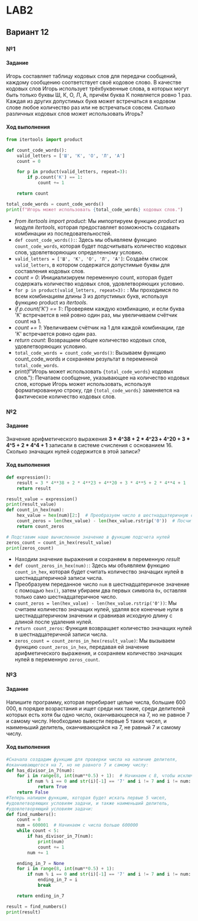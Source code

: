 # LAB2

## Вариант 12

### №1
#### Задание
Игорь составляет таблицу кодовых слов для передачи сообщений, каждому сообщению соответствует своё кодовое слово. В качестве кодовых слов Игорь использует трёхбуквенные слова, в которых могут быть только буквы Ш, К, О, Л, А, причём буква К появляется ровно 1 раз. Каждая из других допустимых букв может встречаться в кодовом слове любое количество раз или не встречаться совсем. Сколько различных кодовых слов может использовать Игорь?

#### Ход выполнения
```python
from itertools import product

def count_code_words():
    valid_letters = ['Ш', 'К', 'О', 'Л', 'А']
    count = 0

    for p in product(valid_letters, repeat=3):
        if p.count('К') == 1:
            count += 1

    return count

total_code_words = count_code_words()
print(f"Игорь может использовать {total_code_words} кодовых слов.")
```
* _from itertools import product_: Мы импортируем функцию _product_ из модуля _itertools_, которая предоставляет возможность создавать комбинации из последовательностей.
* `def count_code_words():`: Здесь мы объявляем функцию `count_code_words`, которая будет подсчитывать количество кодовых слов, удовлетворяющих определенному условию.
* `valid_letters = ['Ш', 'К', 'О', 'Л', 'А']`: Создаём список `valid_letters`, в котором содержатся допустимые буквы для составления кодовых слов.
* _count = 0_: Инициализируем переменную count, которая будет содержать количество кодовых слов, удовлетворяющих условию.
* `for p in product(valid_letters, repeat=3):` : Мы проходимся по всем комбинациям длины 3 из допустимых букв, используя функцию product из _itertools_.
* _if p.count('К') == 1:_: Проверяем каждую комбинацию, и если буква 'К' встречается в ней ровно один раз, мы увеличиваем счётчик count на 1.
* _count += 1_: Увеличиваем счётчик на 1 для каждой комбинации, где 'К' встречается ровно один раз.
* _return count_: Возвращаем общее количество кодовых слов, удовлетворяющих условию.
* `total_code_words = count_code_words()`: Вызываем функцию count_code_words и сохраняем результат в переменной `total_code_words`.
*  print(f"Игорь может использовать `{total_code_words}` кодовых слов."): Печатаем сообщение, указывающее на количество кодовых слов, которые Игорь может использовать, используя форматированную строку, где `{total_code_words}` заменяется на фактическое количество кодовых слов.



### №2
#### Задание
Значение арифметического выражения __3 * 4^38 + 2 * 4^23 + 4^20 + 3 * 4^5 + 2 * 4^4 + 1__ записали в системе счисления с основанием 16. Сколько значащих нулей содержится в этой записи?

#### Ход выполнения
```python
def expression():
    result = 3 * 4**38 + 2 * 4**23 + 4**20 + 3 * 4**5 + 2 * 4**4 + 1
    return result

result_value = expression()
print(result_value)
def count_in_hex(num):
    hex_value = hex(num)[2:]  # Преобразуем число в шестнадцатеричную систему и удалим '0x' в начале
    count_zeros = len(hex_value) - len(hex_value.rstrip('0'))  # Посчитаем количество значащих нулей
    return count_zeros

# Подставим наше вычисленное значение в функцию подсчета нулей
zeros_count = count_in_hex(result_value)
print(zeros_count)
```
* Находим значение выражения и сохраняем в переменную _result_ 
* `def count_zeros_in_hex(num):`: Здесь мы объявляем функцию `count_in_hex`, которая будет считать количество значащих нулей в шестнадцатеричной записи числа.
* Преобразуем переданное число `num` в шестнадцатеричное значение с помощью `hex()`, затем убираем два первых символа `0x`, оставляя только само шестнадцатеричное число.
* `count_zeros = len(hex_value) - len(hex_value.rstrip('0'))`: Мы считаем количество значащих нулей, удаляя все конечные нули в шестнадцатеричном значении и сравнивая исходную длину с длиной после удаления нулей.
* `return count_zeros`: Функция возвращает количество значащих нулей в шестнадцатеричной записи числа.
* `zeros_count = count_zeros_in_hex(result_value)`: Мы вызываем функцию `count_zeros_in_hex`, передавая ей значение арифметического выражения, и сохраняем количество значащих нулей в переменную `zeros_count`.



### №3

#### Задание
Напишите программу, которая перебирает целые числа, большие 600 000, в порядке возрастания и ищет среди них такие, среди делителей которых есть хотя бы одно число, оканчивающееся на 7, но не равное 7 и самому числу. Необходимо вывести первые 5 таких чисел, и наименьший делитель, оканчивающийся на 7, не равный 7 и самому числу.

#### Ход выполнения
```python
#Сначала создадим функцию для проверки числа на наличие делителя,
#оканчивающегося на 7, но не равного 7 и самому числу:
def has_divisor_in_7(num):
    for i in range(8, int(num**0.5) + 1):  # Начинаем с 8, чтобы исключить делитель 7
        if num % i == 0 and str(i)[-1] == '7' and i != 7 and i != num:
            return True
    return False
#Теперь напишем функцию, которая будет искать первые 5 чисел,
#удовлетворяющих условиям задачи, и также наименьший делитель,
#удовлетворяющий условиям задачи:
def find_numbers():
    count = 0
    num = 600001  # Начинаем с числа больше 600000
    while count < 5:
        if has_divisor_in_7(num):
            print(num)
            count += 1
        num += 1

    ending_in_7 = None
    for i in range(8, int(num**0.5) + 1):
        if num % i == 0 and str(i)[-1] == '7' and i != 7 and i != num:
            ending_in_7 = i
            break

    return ending_in_7

result = find_numbers()
print(result)
```
